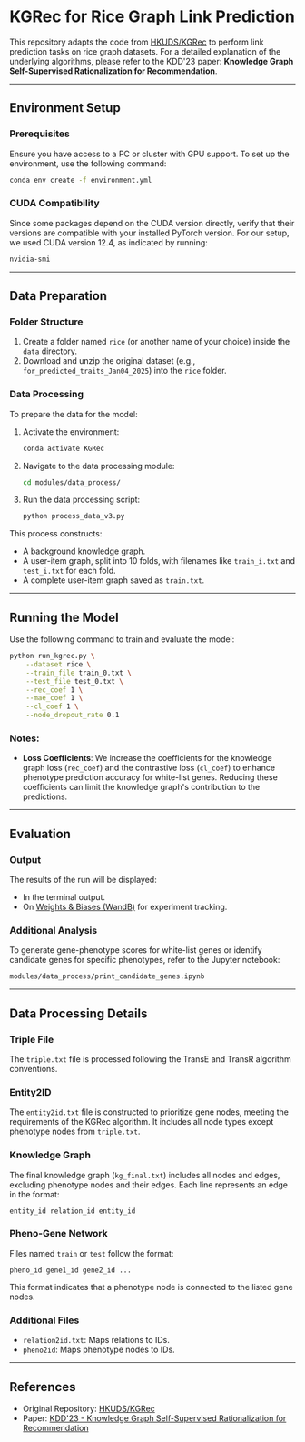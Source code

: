 # KGRec for Rice Graph Link Prediction

This repository adapts the code from [HKUDS/KGRec](https://github.com/HKUDS/KGRec) to perform link prediction tasks on rice graph datasets. For a detailed explanation of the underlying algorithms, please refer to the KDD'23 paper: **Knowledge Graph Self-Supervised Rationalization for Recommendation**.

---

## Environment Setup

### Prerequisites

Ensure you have access to a PC or cluster with GPU support. To set up the environment, use the following command:

```bash
conda env create -f environment.yml
```

### CUDA Compatibility

Since some packages depend on the CUDA version directly, verify that their versions are compatible with your installed PyTorch version. For our setup, we used CUDA version 12.4, as indicated by running:

```bash
nvidia-smi
```

---

## Data Preparation

### Folder Structure

1. Create a folder named `rice` (or another name of your choice) inside the `data` directory.
2. Download and unzip the original dataset (e.g., `for_predicted_traits_Jan04_2025`) into the `rice` folder.

### Data Processing

To prepare the data for the model:

1. Activate the environment:

   ```bash
   conda activate KGRec
   ```

2. Navigate to the data processing module:

   ```bash
   cd modules/data_process/
   ```

3. Run the data processing script:

   ```bash
   python process_data_v3.py
   ```

This process constructs:

- A background knowledge graph.
- A user-item graph, split into 10 folds, with filenames like `train_i.txt` and `test_i.txt` for each fold.
- A complete user-item graph saved as `train.txt`.

---

## Running the Model

Use the following command to train and evaluate the model:

```bash
python run_kgrec.py \
    --dataset rice \
    --train_file train_0.txt \
    --test_file test_0.txt \
    --rec_coef 1 \
    --mae_coef 1 \
    --cl_coef 1 \
    --node_dropout_rate 0.1
```

### Notes:

- **Loss Coefficients**: We increase the coefficients for the knowledge graph loss (`rec_coef`) and the contrastive loss (`cl_coef`) to enhance phenotype prediction accuracy for white-list genes. Reducing these coefficients can limit the knowledge graph's contribution to the predictions.

---

## Evaluation

### Output

The results of the run will be displayed:

- In the terminal output.
- On [Weights & Biases (WandB)](https://wandb.ai) for experiment tracking.

### Additional Analysis

To generate gene-phenotype scores for white-list genes or identify candidate genes for specific phenotypes, refer to the Jupyter notebook:

```bash
modules/data_process/print_candidate_genes.ipynb
```

---

## Data Processing Details

### Triple File
The `triple.txt` file is processed following the TransE and TransR algorithm conventions.

### Entity2ID
The `entity2id.txt` file is constructed to prioritize gene nodes, meeting the requirements of the KGRec algorithm. It includes all node types except phenotype nodes from `triple.txt`.

### Knowledge Graph
The final knowledge graph (`kg_final.txt`) includes all nodes and edges, excluding phenotype nodes and their edges. Each line represents an edge in the format:

```
entity_id relation_id entity_id
```

### Pheno-Gene Network
Files named `train` or `test` follow the format:

```
pheno_id gene1_id gene2_id ...
```

This format indicates that a phenotype node is connected to the listed gene nodes.

### Additional Files
- `relation2id.txt`: Maps relations to IDs.
- `pheno2id`: Maps phenotype nodes to IDs.

---

## References

- Original Repository: [HKUDS/KGRec](https://github.com/HKUDS/KGRec)
- Paper: [KDD'23 - Knowledge Graph Self-Supervised Rationalization for Recommendation](https://arxiv.org/abs/...)

